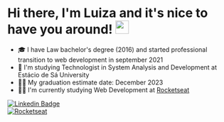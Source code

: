 # Hi there, I'm Luiza and it's nice to have you around! <img src="https://raw.githubusercontent.com/kaueMarques/kaueMarques/master/hi.gif" width="30px">

- :mortar_board: I have Law bachelor's degree (2016) and started professional transition to web development in september 2021
- :open_book: I'm studying Technologist in System Analysis and Development at Estácio de Sá University
- :woman_student: My graduation estimate date: December 2023
- :woman_technologist: I'm currently studying Web Development at [Rocketseat](https://github.com/Rocketseat)

[![Linkedin Badge](https://img.shields.io/badge/-LinkedIn-0D0D0D?style=flat-square&logo=Linkedin&logoColor=white&link=https://www.linkedin.com/in/luizabchagas/)](https://www.linkedin.com/in/luizabchagas/) 
<br>
[![Rocketseat](https://img.shields.io/badge/luizabchagas-?logo=data%3Aimage%2Fpng%3Bbase64%2CiVBORw0KGgoAAAANSUhEUgAAAMgAAADICAIAAAAiOjnJAAAJI0lEQVR42uzSUQ0AAAQAURWgf1Yl%2FHnbS3C7qJpzYCyMhbEwlgoYC2NhLDAWxsJYYCyMhbHAWBgLY4GxMBbGAmNhLIwFxsJYGAuMhbEwFhgLY2EsMBbGwlhgLIyFscBYGAtjgbEwFsYCY2Gsn5a9c2CSZFnD8H%2B4zbFte6Z7PNPm2rZt7957j23btm3b%2Bh%2FnPVMnOnp7G1k1FRVTNW%2FEE1jvTD6Rmf3lB7uloL5kvDC73mzKolhEHcwm%2B%2BqRx47P%2BQscDH2%2Fzf320sG7g10XDTZsairzFeU0mk02ikVk4%2B04CaVScSz65%2BHwT9s976wcfijUffFQ4xbYZrPkUyySjpGmnUejv0MgWSx13k2xUkL6alfBEgUsH7qPYpHk5NjLDwS%2FU2AVdrjqIifFSgqxLBi4Sdl25e04xct7coizYSNu5QqsWjH8YPIPiRSLVBU6Dkd%2BUWDVDs97ObZShhuSQ9aOPa3AqoOhHyoKehnHIub8rNrxln3Ohk1VhQMWc3bs57e4XpNrFc7N7urFDJASMx5nNk2%2BHDNjf%2FAbxNNxtaopGtof%2BFqeVXP%2B%2FPfCTrHIIsftSS1RcGdf7LjD9B8rxTKT%2Fro1EEIVcG5mWYv4Vmgm3dVLjkX%2FUEssR%2F0GZjeYSXl%2B96HQDxBCLXBRayzz5NorZq9YBGfWVvdbsEF1jkZ%2F2%2Bn9YH7%2FDdjA8rKqZpVYxLLYcZuwK8rZ6%2F8cbs0WsUhH1TysujbgGjcrxCK59spdvo%2B0sQphrcZSt%2FHFIoiqI71Ts%2B1qkeNWhLUMLhaxmnORcaCZVdvcb9kthYa%2FvBPL3L5rNbMK79AIZxg%2F3EAc9eulJxoNQNC1u3qp8eNYpLpo8HD4Z822KxSEGT9ASnB93jz5imZWbXW9YTXnGF8sMta8VzOrdnjfL8iuM%2F6TDkEY6WjkN22swmlbXeg0%2FiM0weaxN%2FC5Vhf2Pwfq1xo%2Fu4FYLblSxro2zOm9ChEN44vF5IW1Y09pZtXGiZcQfTV%2Btxni7zyrmVWIWklXK4OLRWqLR6RiQG2AxOyPpWOybaUo1stYW4wEzl2%2BDzWzal7fdTruwEaxemuWHwh%2BO%2FWy%2B%2FZE6wE01EseCzXZVg4%2FrJlV2z3v6uDCTrFybGXIGS%2FIrj3%2FJ8sXOW67sIvLwoGbL7zZeNpPaGbVFtcb%2BL%2BxVeRMp6nMeyj8oxRmDHdfiraL8Gygft0e%2F2dpbs2rRx9vrQibps7HtooohNPGqgOh78ryutiDVAcsHbwnQRpYIpilifNxxfADaNOoWSy0q3oRuybr4p3YIqUL6wIU4LMdt17y0MuPKT%2FFNGVf4MvC7AaKpQ9aykO6sAqnc3NZgAMEdIO7%2FZguxJpsPcTJFHpC6so%2Fk8GFPdj1P%2BQMUiw9jXvYH%2FxaO0uUJy%2BYdQfF%2BmYmW7Vh4gVdJi%2FwKESX%2FZl8Ya8s7Of0L702J94X%2BEp7aY5Eftvl%2B%2FhoNF3usq%2FjDMfK6bq9bE2g638Hwz9oZhVCshUFPVMZzP90tk36drRm9Amc1BRL9xTmNCCurUX9u%2BcdPEcmFOCjoxUSFmK%2FB6rlZ1VzEKZxaK%2BcK%2FDCI%2FiM%2BBaKChNqoDe7Xs2zV6X6JNFZtXCJ886lzrukXu0Uy1DYrYX%2BznNHIr9MJ2N4vGX%2FVOTJgtSJDRPPS3qtG3s6W3xmBMUyJCV5bZsUFTEfifzadX4Xf5PJ2lOzFD2SbZY82sMMUjMmlPo6TmPrktXpBUlaVIRiiXQ47kE5F84ykbafaAFCPyhWciCHu%2B0oRsbH9%2FYYqFub%2FvFnm%2Bft4txmykGxUoJyCUQvUUAx3Lg9PpKEIhxELJEZfKFV2NKQzUwzKFYGYs1C1409g0hmgnZLnHfFTkYo6Os8a%2BWtXASKheFssd0IBajIhYob%2BAYszeWBUPdFvs4zMgJOhGIhlJVQ0Lxq5BFb7NZFKJZiwt2XJPbLc7%2BJ9v%2FTmrVMKBau6kl7h%2BLWVZbXSQkolnKQ1pK8fV7kZ9y6FPVNIHzSyW1NHxTdPPkqw6HiUCwZvRgQa0AjIfHRpoRiWdB4Q3SAW%2BDzhtIJakGxRM7BFhgji2VD9zB5IRMMkNYsVTI%2Fd%2BKl6qLUjRsJxUIpn%2BISiaHGbVSEYiXvP4P0c8FM0T3%2BT%2FHxcMXwQ3P7rkFOhKN%2BHR95KFbK2YJSCkN61o0%2Fg5CEjMp3wqOws2pB%2Buwr1Dvwqk6xlIDqKzwOwqGk2VdSsoMQhGIlnGuYDb5q5FHm9FEs5eRlVaPV9m7fJ7iGx9f94UEQ9RS4pEMpjPJCBqlQiw5CscryOxc6bjkSN%2F9tt%2B%2FT%2BpLx%2BN%2FTUTUf%2BVgt5UGuvRAUK7YbJYDNKdxzCYtLKZbCXiDYqNLOLH0PvWi43hRLHsipEphc%2BlNH5TwuOcWSlb%2Fwukh4HZ3ZuOQUS7y%2BuVukuBksctzKJReFYgW7L4I0IqCqgktOsUS7fewPiDZLdrUd4ZILQbH6alfAGEEGG7dwyYWgWOvkjJjvrl7CJadYQtd2WbMFUU3PJadYmVk3%2Fqys9nyZm8wSioX0TkQZxPv3O%2BrXc70pVmbCPZeKWzVQt46LTbEyY7cUSvPoM4JM9rriMa60EBQLfYtFrEJWVmleO5dZFIq1fvx5gb3qc2RocY1FoViYMoLUq4zlXA2lLi4wxZLBWPOejFYNNmzm6lIseVUSOzzvpbdqtHk3l5ZiyaOpzJfGKpQQtlaEuK4USzaLHbentuqb6kJ28qBYikpPU83DgVU1hezKR7EUMdayN6lVCJay1yPFUs6myZeT3db%2FbK%2Bcw7WkWMrPwbVjT2LE0vz%2B6%2BOtmmjZz4WkWNOPjjahaXvMKlfbYa4ixZo%2BlmWD90hWofEV5i5zCSmWCrRVRrFLSeNP60vY3phiqVSQs8P7vmQV3wEplmo4GzbCKoCcGa4cxVKt69Wh0I84B5kLSrFUA90c14w%2BDquCnf9DI2QuG8VSMU%2Fmz2DX%2F9jYmGKpBiY37%2FF%2FMVVjw72KYqnH%2FP4bmsv8XCqKpW6tc1cLy5cplmz%2BbpcORAAAAAAA%2BVsvco1wY9VYjdVYNVZjNVaN1ViNVWM1VmPVWI3VWDVWYzVWjdVYjVVjNVZj1ViN1Vg1VmM1Vo3VWI1VYzVWY9VYjdVYNVZjNVYBxSmJPsRa390AAAAASUVORK5CYII%3DRocketseat-blueviolet?style=flat&labelColor=0D0D0D)](https://app.rocketseat.com.br/me/luiza-bozko-chagas-09991)

<!--
**luizabchagas/luizabchagas** is a ✨ _special_ ✨ repository because its `README.md` (this file) appears on your GitHub profile.

Here are some ideas to get you started:

- 🔭 I’m currently working on ...
- 🌱 I’m currently learning ...
- 👯 I’m looking to collaborate on ...
- 🤔 I’m looking for help with ...
- 💬 Ask me about ...
- 📫 How to reach me: ...
- 😄 Pronouns: ...
- ⚡ Fun fact: ...
-->
